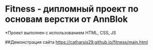 # Fitness - дипломный проект по основам верстки от AnnBlok

*Проект выполнен с использованием HTML, CSS, JS

##Демонстрация сайта https://catharsis29.github.io/fitness/main.html
